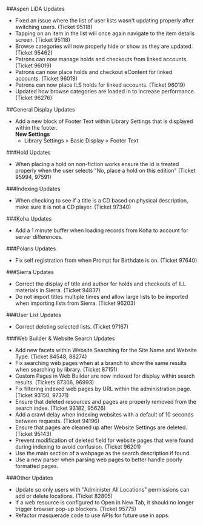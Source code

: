 ##Aspen LiDA Updates
- Fixed an issue where the list of user lists wasn't updating properly after switching users. (Ticket 95118)
- Tapping on an item in the list will once again navigate to the item details screen. (Ticket 95118)
- Browse categories will now properly hide or show as they are updated. (Ticket 95462)
- Patrons can now manage holds and checkouts from linked accounts. (Ticket 96019)
- Patrons can now place holds and checkout eContent for linked accounts. (Ticket 96019)
- Patrons can now place ILS holds for linked accounts. (Ticket 96019)
- Updated how browse categories are loaded in to increase performance. (Ticket 96276)

##General Display Updates
- Add a new block of Footer Text within Library Settings that is displayed within the footer.   
  **New Settings**
  - Library Settings > Basic Display > Footer Text 

###Hold Updates
- When placing a hold on non-fiction works ensure the id is treated properly when the user selects "No, place a hold on this edition" (Ticket 95994, 97591)

###Indexing Updates
- When checking to see if a title is a CD based on physical description, make sure it is not a CD player. (Ticket 97340)

###Koha Updates 
- Add a 1 minute buffer when loading records from Koha to account for server differences.

###Polaris Updates 
- Fix self registration from when Prompt for Birthdate is on. (Ticket 97640)

###Sierra Updates
- Correct the display of title and author for holds and checkouts of ILL materials in Sierra. (Ticket 94837)
- Do not import titles multiple times and allow large lists to be imported when importing lists from Sierra. (Ticket 96203)

###User List Updates
- Correct deleting selected lists. (Ticket 97167)

###Web Builder & Website Search Updates
- Add new facets within Website Searching for the Site Name and Website Type. (Ticket 84548, 88274)
- Fix searching web pages when at a branch to show the same results when searching by library. (Ticket 87151)
- Custom Pages in Web Builder are now indexed for display within search results.  (Tickets 87306, 96993)
- Fix filtering indexed web pages by URL within the administration page. (Ticket 93150, 97371)
- Ensure that deleted resources and pages are properly removed from the search index. (Ticket 93182, 95626)
- Add a crawl delay when indexing websites with a default of 10 seconds between requests. (Ticket 94196)
- Ensure that pages are cleaned up after Website Settings are deleted. (Ticket 95143)
- Prevent modification of deleted field for website pages that were found during indexing to avoid confusion. (Ticket 96201)
- Use the main section of a webpage as the search description if found. 
- Use a new parser when parsing web pages to better handle poorly formatted pages. 

###Other Updates
- Update so only users with "Administer All Locations" permissions can add or delete locations. (Ticket 82805)
- If a web resource is configured to Open in New Tab, it should no longer trigger browser pop-up blockers. (Ticket 95775)
- Refactor masquerade code to use APIs for future use in apps. 
